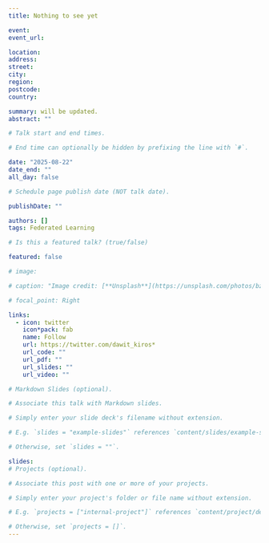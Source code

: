 ```yaml
---
title: Nothing to see yet

event:
event_url:

location:
address:
street:
city:
region:
postcode:
country:

summary: will be updated.
abstract: ""

# Talk start and end times.

# End time can optionally be hidden by prefixing the line with `#`.

date: "2025-08-22"
date_end: ""
all_day: false

# Schedule page publish date (NOT talk date).

publishDate: ""

authors: []
tags: Federated Learning

# Is this a featured talk? (true/false)

featured: false

# image:

# caption: "Image credit: [**Unsplash**](https://unsplash.com/photos/bzdhc5b3Bxs)"

# focal_point: Right

links:
  - icon: twitter
    icon*pack: fab
    name: Follow
    url: https://twitter.com/dawit_kiros*
    url_code: ""
    url_pdf: ""
    url_slides: ""
    url_video: ""

# Markdown Slides (optional).

# Associate this talk with Markdown slides.

# Simply enter your slide deck's filename without extension.

# E.g. `slides = "example-slides"` references `content/slides/example-slides.md`.

# Otherwise, set `slides = ""`.

slides:
# Projects (optional).

# Associate this post with one or more of your projects.

# Simply enter your project's folder or file name without extension.

# E.g. `projects = ["internal-project"]` references `content/project/deep-learning/index.md`.

# Otherwise, set `projects = []`.
---
```

